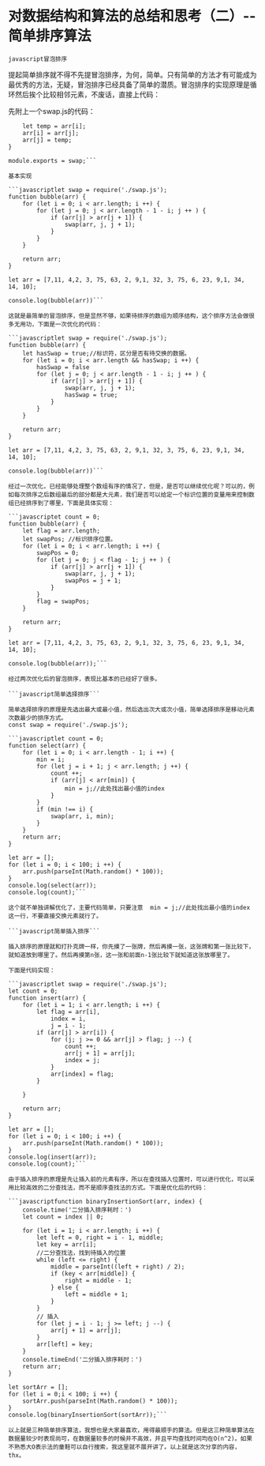 # 对数据结构和算法的总结和思考（二）--简单排序算法 

```javascript冒泡排序```

提起简单排序就不得不先提冒泡排序，为何，简单。只有简单的方法才有可能成为最优秀的方法，无疑，冒泡排序已经具备了简单的潜质。冒泡排序的实现原理是循环然后挨个比较相邻元素，不废话，直接上代码：

先附上一个swap.js的代码：

```javascriptfunction swap(arr, i, j) {
    let temp = arr[i];
    arr[i] = arr[j];
    arr[j] = temp;
}

module.exports = swap;```

基本实现

```javascriptlet swap = require('./swap.js');
function bubble(arr) {
    for (let i = 0; i < arr.length; i ++) {
        for (let j = 0; j < arr.length - 1 - i; j ++ ) {
            if (arr[j] > arr[j + 1]) {
                swap(arr, j, j + 1);
            } 
        }
    }

    return arr;
}

let arr = [7,11, 4,2, 3, 75, 63, 2, 9,1, 32, 3, 75, 6, 23, 9,1, 34, 14, 10];

console.log(bubble(arr))```

这就是最简单的冒泡排序，但是显然不够，如果待排序的数组为顺序结构，这个排序方法会做很多无用功，下面是一次优化的代码：

```javascriptlet swap = require('./swap.js');
function bubble(arr) {
    let hasSwap = true;//标识符，区分是否有待交换的数据。
    for (let i = 0; i < arr.length && hasSwap; i ++) {
        hasSwap = false
        for (let j = 0; j < arr.length - 1 - i; j ++ ) {
            if (arr[j] > arr[j + 1]) {
                swap(arr, j, j + 1);
                hasSwap = true;
            } 
        }
    }

    return arr;
}

let arr = [7,11, 4,2, 3, 75, 63, 2, 9,1, 32, 3, 75, 6, 23, 9,1, 34, 14, 10];

console.log(bubble(arr))```

经过一次优化，已经能够处理整个数组有序的情况了，但是，是否可以继续优化呢？可以的，例如每次排序之后数组最后的部分都是大元素，我们是否可以给定一个标识位置的变量用来控制数组已经排序到了哪里，下面是具体实现：

```javascriptet count = 0;
function bubble(arr) {
    let flag = arr.length;
    let swapPos; //标识排序位置。
    for (let i = 0; i < arr.length; i ++) {
        swapPos = 0;
        for (let j = 0; j < flag - 1; j ++ ) {
            if (arr[j] > arr[j + 1]) {
                swap(arr, j, j + 1);
                swapPos = j + 1;
            } 
        }
        flag = swapPos;
    }

    return arr;
}

let arr = [7,11, 4,2, 3, 75, 63, 2, 9,1, 32, 3, 75, 6, 23, 9,1, 34, 14, 10];

console.log(bubble(arr));```

经过两次优化后的冒泡排序，表现比基本的已经好了很多。

```javascript简单选择排序```

简单选择排序的原理是先选出最大或最小值，然后选出次大或次小值，简单选择排序是移动元素次数最少的排序方式。
const swap = require('./swap.js');

```javascriptlet count = 0;
function select(arr) {
    for (let i = 0; i < arr.length - 1; i ++) {
        min = i;
        for (let j = i + 1; j < arr.length; j ++) {
            count ++;
            if (arr[j] < arr[min]) {
                min = j;//此处找出最小值的index
            }
        }
        if (min !== i) {
            swap(arr, i, min);
        }
    }
    return arr;
}

let arr = [];
for (let i = 0; i < 100; i ++) {
    arr.push(parseInt(Math.random() * 100));
}
console.log(select(arr));
console.log(count);```

这个就不单独讲解优化了，主要代码简单，只要注意  min = j;//此处找出最小值的index 这一行，不要直接交换元素就行了。

```javascript简单插入排序```

插入排序的原理就和打扑克牌一样，你先摸了一张牌，然后再摸一张，这张牌和第一张比较下，就知道放到哪里了。然后再摸第n张，这一张和前面n-1张比较下就知道这张放哪里了。

下面是代码实现：

```javascriptlet swap = require('./swap.js');
let count = 0;
function insert(arr) {
    for (let i = 1; i < arr.length; i ++) {
        let flag = arr[i],
            index = i,
            j = i - 1;
        if (arr[j] > arr[i]) {
            for (j; j >= 0 && arr[j] > flag; j --) {
                count ++;
                arr[j + 1] = arr[j];
                index = j;
            }
            arr[index] = flag;
        }

    }

    return arr;
}

let arr = [];
for (let i = 0; i < 100; i ++) {
    arr.push(parseInt(Math.random() * 100));
}
console.log(insert(arr));
console.log(count);```

由于插入排序的原理是先让插入前的元素有序，所以在查找插入位置时，可以进行优化，可以采用比较高效的二分查找法，而不是顺序查找法的方式。下面是优化后的代码：

```javascriptfunction binaryInsertionSort(arr, index) {
    console.time('二分插入排序耗时：')
    let count = index || 0;

    for (let i = 1; i < arr.length; i ++) {
        let left = 0, right = i - 1, middle;
        let key = arr[i];
        //二分查找法，找到待插入的位置
        while (left <= right) {
            middle = parseInt((left + right) / 2);
            if (key < arr[middle]) {
                right = middle - 1;
            } else {
                left = middle + 1;
            }
        }
        // 插入
        for (let j = i - 1; j >= left; j --) {
            arr[j + 1] = arr[j];
        }
        arr[left] = key;
    }
    console.timeEnd('二分插入排序耗时：')
    return arr;
}

let sortArr = [];
for (let i = 0;i < 100; i ++) {
    sortArr.push(parseInt(Math.random() * 100));
}
console.log(binaryInsertionSort(sortArr));```

以上就是三种简单排序算法，我想也是大家最喜欢，用得最顺手的算法。但是这三种简单算法在数据量较少时表现尚可，在数据量较多的时候并不高效，并且平均查找时间均在O(n^2)。如果不熟悉大O表示法的童鞋可以自行搜索，我这里就不展开讲了。以上就是这次分享的内容，thx。

